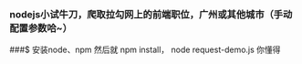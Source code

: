 ### nodejs小试牛刀，爬取拉勾网上的前端职位，广州或其他城市（手动配置参数哈~）
###$ 安装node、npm 然后就 npm install， node request-demo.js 你懂得 
